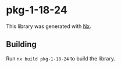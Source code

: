 # pkg-1-18-24

This library was generated with [Nx](https://nx.dev).

## Building

Run `nx build pkg-1-18-24` to build the library.
